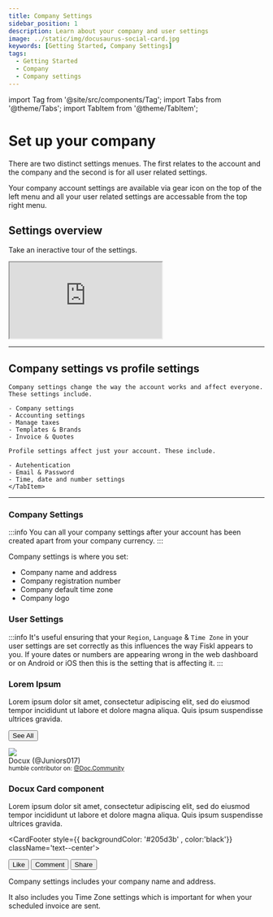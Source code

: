 ```yaml
---
title: Company Settings
sidebar_position: 1
description: Learn about your company and user settings
image: ../static/img/docusaurus-social-card.jpg
keywords: [Getting Started, Company Settings]
tags:
  - Getting Started
  - Company
  - Company settings
---
```


import Tag from '@site/src/components/Tag';
import Tabs from '@theme/Tabs';
import TabItem from '@theme/TabItem';

# Set up your company

There are two distinct settings menues. The first relates to the account and the company and the second is for all user related settings. 

Your company account settings are available via gear icon on the top of the left menu and all your user related settings are accessable from the top right menu. 

## Settings overview

Take an ineractive tour of the settings.

<div style={{ position: 'relative', paddingBottom: '56.25%', height: 0, width: '100%' }}>
  <iframe
    style={{ position: 'absolute', top: 0, left: 0, width: '100%', height: '100%', border: 0 }}
    src="https://share.layerpath.com/e/clz4a2qb000010cmc6jn7dhwc/tour"
    allowFullScreen
    webkitallowfullscreen="true"
    mozallowfullscreen="true"
    allowtransparency="true"
  ></iframe>
</div>

---

## Company settings vs profile settings

<Tabs>
  <TabItem value="company" label="Company settings" default>

    Company settings change the way the account works and affect everyone. These settings include.

    - Company settings
    - Accounting settings
    - Manage taxes 
    - Templates & Brands
    - Invoice & Quotes
  </TabItem>
  <TabItem value="profile" label="Profile settings">
    
    Profile settings affect just your account. These include. 

    - Autehentication 
    - Email & Password
    - Time, date and number settings
    </TabItem>
</Tabs>

---


### Company Settings 

:::info
You can all your company settings after your account has been created apart from your company currency. 
:::

Company settings is where you set:

- Company name and address
- Company registration number
- Company default time zone
- Company logo


### User Settings 

:::info
It's useful ensuring that your `Region`, `Language` & `Time Zone` in your user settings are set correctly as this influences the way Fiskl appears to you. If youre dates or numbers are appearing wrong in the web dashboard or on Android or iOS then this is the setting that is affecting it. 
:::

<CardContainer>
<Card shadow='tl' style={{ height: '100%' }}>
  <CardHeader >
    <h3>Lorem Ipsum</h3>
  </CardHeader>

<CardBody> 
Lorem ipsum dolor sit amet, consectetur adipiscing elit, sed do eiusmod
tempor incididunt ut labore et dolore magna aliqua. Quis ipsum
suspendisse ultrices gravida.
</CardBody> 


<CardFooter>

  <button className="button button--secondary button--block">See All</button> 

</CardFooter> 

</Card>

<Card>
<CardHeader style={{ backgroundColor: '#205d3b' , color:'black'}}>
<div className="avatar avatar--vertical">
<img
  className="avatar__photo avatar__photo--xl"
  src="https://avatars.githubusercontent.com/u/97809069?v=4" />
<div className="avatar__intro">
  <div className="avatar__name">Docux (@Juniors017)</div>
  <small className="avatar__subtitle">
    humble contributor on:
    <a style={{ color:'white'}}  href="https://docusaurus.community/">@Doc.Community</a>
  </small>
</div>
</div>
</CardHeader>
<CardBody style={{ backgroundColor: 'black' , color:'silver'}} className="padding-vert--md" textAlign='center' Transform= 'uppercase'> 
<h3>Docux Card component</h3>

Lorem ipsum dolor sit amet, consectetur adipiscing elit, sed do eiusmod
tempor incididunt ut labore et dolore magna aliqua. Quis ipsum
suspendisse ultrices gravida.
</CardBody> 


<CardFooter style={{ backgroundColor: '#205d3b' , color:'black'}} className='text--center'> 
<div className="button-group button-group--block">
      <button className="button button--secondary">Like</button>
      <button className="button button--secondary">Comment</button>
      <button className="button button--secondary">Share</button>
    </div>
</CardFooter> 

</Card>

</CardContainer>
<!--  with _Markdown_ `syntax`. Check [this `api`](#). -->

Company settings includes your company name and address. 

It also includes you <Tag color="#3399ff">Time Zone</Tag> settings which is important for when your scheduled invoice are sent. 


